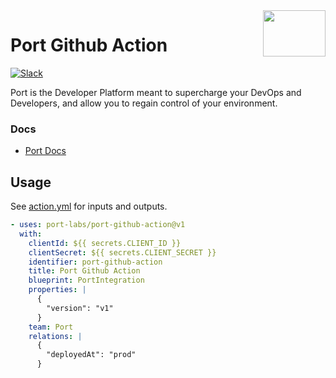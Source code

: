<img align="right" width="100" height="74" src="https://user-images.githubusercontent.com/8277210/183290025-d7b24277-dfb4-4ce1-bece-7fe0ecd5efd4.svg" />

# Port Github Action

[![Slack](https://img.shields.io/badge/Slack-4A154B?style=for-the-badge&logo=slack&logoColor=white)](https://join.slack.com/t/devex-community/shared_invite/zt-1bmf5621e-GGfuJdMPK2D8UN58qL4E_g)

Port is the Developer Platform meant to supercharge your DevOps and Developers, and allow you to regain control of your environment.

### Docs

- [Port Docs](https://docs.getport.io/integrations/github/github-action)

## Usage

See [action.yml](action.yml) for inputs and outputs.

```yaml
- uses: port-labs/port-github-action@v1
  with:
    clientId: ${{ secrets.CLIENT_ID }}
    clientSecret: ${{ secrets.CLIENT_SECRET }}
    identifier: port-github-action
    title: Port Github Action
    blueprint: PortIntegration
    properties: |
      {
        "version": "v1"
      }
    team: Port
    relations: |
      {
        "deployedAt": "prod"
      }
```
